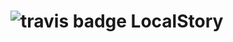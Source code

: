 ![travis badge](https://travis-ci.org/LocalStory/LocalStoryJS.svg?branch=master)
LocalStory
=========================

